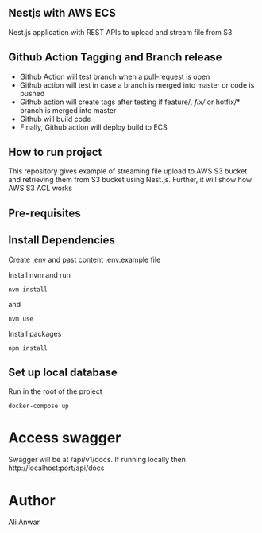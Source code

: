 ## Nestjs with AWS ECS
Nest.js application with REST APIs to upload and stream file from S3

## Github Action Tagging and Branch release 
- Github Action will test branch when a pull-request is open
- Github action will test in case a branch is merged into master or code is pushed
- Github action will create tags after testing if feature/*, fix/* or hotfix/* branch is merged into master 
- Github will build code
- Finally, Github action will deploy build to ECS

## How to run project

This repository gives example of streaming file upload to AWS S3 bucket and retrieving them from S3 bucket using Nest.js. Further, it will show how AWS S3 ACL works

## Pre-requisites 


## Install Dependencies

Create .env and past content .env.example file

Install nvm and run

```
nvm install
```
and 

```
nvm use

```
Install packages

```
npm install

```
## Set up local database

Run in the root of the project

```
docker-compose up 
```

# Access swagger 
Swagger will be at /api/v1/docs. If running locally then http://localhost:port/api/docs

# Author
Ali Anwar

